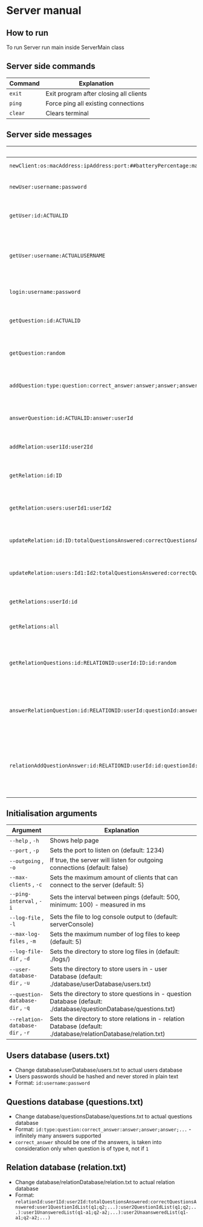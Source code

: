 # Server manual

## How to run
To run Server run main inside ServerMain class

## Server side commands

| Command | Explanation                            |
|---------|----------------------------------------|
| `exit`  | Exit program after closing all clients |
| `ping`  | Force ping all existing connections    |
| `clear` | Clears terminal                        |

## Server side messages

| Message                                                                                                                                                           | Explanation                                                                                                  |
|-------------------------------------------------------------------------------------------------------------------------------------------------------------------|--------------------------------------------------------------------------------------------------------------|
| `newClient:os:macAddress:ipAddress:port:##batteryPercentage:manufacturer:modelNumber##:username:message`                                                          | Getting Client info on first connection                                                                      |
| `newUser:username:password`                                                                                                                                       | Getting new user to add to database (users.txt)                                                              |
| `getUser:id:ACTUALID`                                                                                                                                             | Getting user from database by id, where ACTUALID is id (users.txt)                                           |
| `getUser:username:ACTUALUSERNAME`                                                                                                                                 | Getting user from database by username, where ACTUALUSERNAME is username (users.txt)                         |
| `login:username:password`                                                                                                                                         | Getting user to login from database (users.txt)                                                              |
| `getQuestion:id:ACTUALID`                                                                                                                                         | actualGetting question from database by id (questions.txt)                                                   |
| `getQuestion:random`                                                                                                                                              | Getting random question from database (questions.txt)                                                        |
| `addQuestion:type:question:correct_answer:answer;answer;answer:...`                                                                                               | Getting new question to add to database (questions.txt)                                                      |
| `answerQuestion:id:ACTUALID:answer:userId`                                                                                                                        | Getting answer to question from database by id (questions.txt)                                               |
 | `addRelation:user1Id:user2Id`                                                                                                                                     | Getting new relation to add to database (relation.txt)                                                       |
| `getRelation:id:ID`                                                                                                                                               | Getting relation from database by relation Id (relation.txt)                                                 |
| `getRelation:users:userId1:userId2`                                                                                                                               | Getting relation from database by users ids (relation.txt)                                                   |
| `updateRelation:id:ID:totalQuestionsAnswered:correctQuestionsAnswered:user1QuestionIdList:user2QuestionIdList:user1UnansweredList:user2UnansweredList`            | Getting relation to update in database by relation Id (relation.txt)                                         |
| `updateRelation:users:Id1:Id2:totalQuestionsAnswered:correctQuestionsAnswered:user1QuestionIdList:user2QuestionIdList:user1UnansweredList:user2UnansweredList`    | Getting relation to update in database by relation users ids (relation.txt)                                  |
| `getRelations:userId:id`                                                                                                                                          | Getting all relations from database by userId (relation.txt)                                                 |
| `getRelations:all`                                                                                                                                                | Getting all relations from database (relation.txt)                                                           |
| `getRelationQuestions:id:RELATIONID:userId:ID:id:random`                                                                                                          | Getting random question from database for relation with RELATIONID (relation.txt)                            |
| `answerRelationQuestion:id:RELATIONID:userId:questionId:answer`                                                                                                   | Getting answer to question from database for relation with RELATIONID (relation.txt)                         |
| `relationAddQuestionAnswer:id:RELATIONID:userId:id:questionId:id:answer`                                                                                          | Getting answer to question to database for relation with RELATIONID (to unanswered questions) (relation.txt) |


## Initialisation arguments

| Argument                         | Explanation                                                                                                       |
|----------------------------------|-------------------------------------------------------------------------------------------------------------------|
| `--help` , `-h`                  | Shows help page                                                                                                   |
| `--port` , `-p`                  | Sets the port to listen on (default: 1234)                                                                        |
| `--outgoing` , `-o`              | If true, the server will listen for outgoing connections (default: false)                                         |
| `--max-clients` , `-c`           | Sets the maximum amount of clients that can connect to the server (default: 5)                                    |
| `--ping-interval` , `-i`         | Sets the interval between pings (default: 500, minimum: 100) - measured in ms                                     |
| `--log-file` , `-l`              | Sets the file to log console output to (default: serverConsole)                                                   |
| `--max-log-files` , `-m`         | Sets the maximum number of log files to keep (default: 5)                                                         |
| `--log-file-dir` , `-d`          | Sets the directory to store log files in (default: ./logs/)                                                       |
| `--user-database-dir` , `-u`     | Sets the directory to store users in - user Database (default: ./database/userDatabase/users.txt)                 |
| `--question-database-dir` , `-q` | Sets the directory to store questions in - question Database (default: ./database/questionDatabase/questions.txt) |
| `--relation-database-dir` , `-r` | Sets the directory to store relations in - relation Database (default: ./database/relationDatabase/relation.txt)   |

## Users database (users.txt)
- Change database/userDatabase/users.txt to actual users database
- Users passwords should be hashed and never stored in plain text
- Format: `id:username:password`

## Questions database (questions.txt)
- Change database/questionsDatabase/questions.txt to actual questions database
- Format: `id:type:question:correct_answer:answer;answer;answer;...` - infinitely many answers supported
- `correct_answer` should be one of the answers, is taken into consideration only when question is of type `0`, not if `1`

## Relation database (relation.txt)
- Change database/relationDatabase/relation.txt to actual relation database
- Format: `relationId:user1Id:user2Id:totalQuestionsAnswered:correctQuestionsAnswered:user1QuestionIdList(q1;q2;...):user2QuestionIdList(q1;q2;...):user1UnansweredList(q1-a1;q2-a2;...):user2UnaansweredList(q1-a1;q2-a2;...)`
